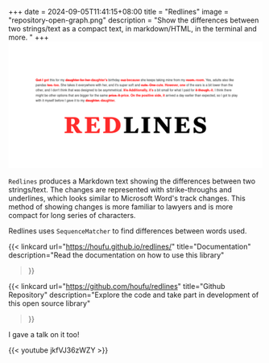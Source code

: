 +++ 
date = 2024-09-05T11:41:15+08:00
title = "Redlines"
image = "repository-open-graph.png"
description = "Show the differences between two strings/text as a compact text, in markdown/HTML, in the terminal and more. "
+++
![Redlines banner image](repository-open-graph.png)

`Redlines` produces a Markdown text showing the differences between two strings/text. The changes are represented with strike-throughs and underlines, which looks similar to Microsoft Word's track changes. This method of showing changes is more familiar to lawyers and is more compact for long series of characters.

Redlines uses `SequenceMatcher` to find differences between words used.

{{< linkcard
    url="https://houfu.github.io/redlines/"
    title="Documentation"
    description="Read the documentation on how to use this library"
>}}

{{< linkcard
    url="https://github.com/houfu/redlines"
    title="Github Repository"
    description="Explore the code and take part in development of this open source library"
>}}

I gave a talk on it too!

{{< youtube jkfVJ36zWZY >}}
